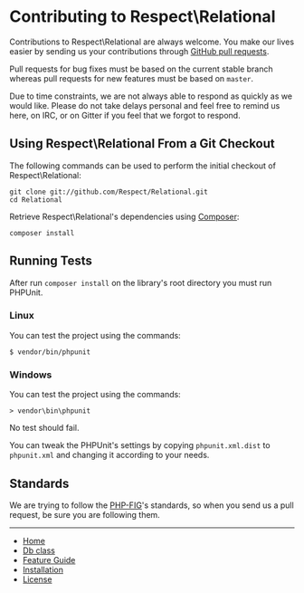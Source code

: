 # Contributing to Respect\Relational

Contributions to Respect\Relational are always welcome. You make our lives easier by
sending us your contributions through [GitHub pull requests](http://help.github.com/pull-requests).

Pull requests for bug fixes must be based on the current stable branch whereas
pull requests for new features must be based on `master`.

Due to time constraints, we are not always able to respond as quickly as we
would like. Please do not take delays personal and feel free to remind us here,
on IRC, or on Gitter if you feel that we forgot to respond.

## Using Respect\Relational From a Git Checkout

The following commands can be used to perform the initial checkout of Respect\Relational:

```shell
git clone git://github.com/Respect/Relational.git
cd Relational
```

Retrieve Respect\Relational's dependencies using [Composer](http://getcomposer.org/):

```shell
composer install
```

## Running Tests

After run `composer install` on the library's root directory you must run PHPUnit.

### Linux

You can test the project using the commands:
```shell
$ vendor/bin/phpunit
```

### Windows

You can test the project using the commands:
```shell
> vendor\bin\phpunit
```

No test should fail.

You can tweak the PHPUnit's settings by copying `phpunit.xml.dist` to `phpunit.xml`
and changing it according to your needs.

## Standards

We are trying to follow the [PHP-FIG](http://www.php-fig.org)'s standards, so
when you send us a pull request, be sure you are following them.

***

- [Home](README.md)
- [Db class](docs/DB-CLASS.md)
- [Feature Guide](docs/README.md)
- [Installation](docs/INSTALL.md)
- [License](LICENSE.md)
